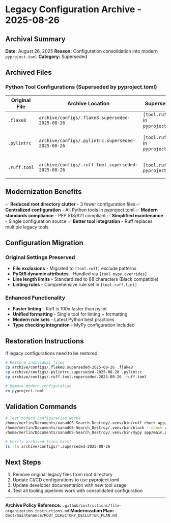 # Legacy Configuration Archive - 2025-08-26

## Archival Summary
**Date:** August 26, 2025
**Reason:** Configuration consolidation into modern `pyproject.toml`
**Category:** Superseded

## Archived Files

### Python Tool Configurations (Superseded by pyproject.toml)

| Original File | Archive Location | Superseded By | Functionality |
|---------------|------------------|---------------|---------------|
| `.flake8` | `archive/configs/.flake8.superseded-2025-08-26` | `[tool.ruff.lint]` in `pyproject.toml` | Code linting rules |
| `.pylintrc` | `archive/configs/.pylintrc.superseded-2025-08-26` | `[tool.ruff.lint]` in `pyproject.toml` | Advanced linting + PyQt6 support |
| `.ruff.toml` | `archive/configs/.ruff.toml.superseded-2025-08-26` | `[tool.ruff]` in `pyproject.toml` | Modern linting configuration |

## Modernization Benefits

✅ **Reduced root directory clutter** - 3 fewer configuration files
✅ **Centralized configuration** - All Python tools in pyproject.toml
✅ **Modern standards compliance** - PEP 518/621 compliant
✅ **Simplified maintenance** - Single configuration source
✅ **Better tool integration** - Ruff replaces multiple legacy tools

## Configuration Migration

### Original Settings Preserved
- **File exclusions** - Migrated to `[tool.ruff]` exclude patterns
- **PyQt6 dynamic attributes** - Handled via `[tool.mypy.overrides]`
- **Line length limits** - Standardized to 88 characters (Black compatible)
- **Linting rules** - Comprehensive rule set in `[tool.ruff.lint]`

### Enhanced Functionality
- **Faster linting** - Ruff is 100x faster than pylint
- **Unified formatting** - Single tool for linting + formatting
- **Modern rule sets** - Latest Python best practices
- **Type checking integration** - MyPy configuration included

## Restoration Instructions

If legacy configurations need to be restored:

```bash
# Restore individual files
cp archive/configs/.flake8.superseded-2025-08-26 .flake8
cp archive/configs/.pylintrc.superseded-2025-08-26 .pylintrc
cp archive/configs/.ruff.toml.superseded-2025-08-26 .ruff.toml

# Remove modern configuration
rm pyproject.toml
```

## Validation Commands

```bash
# Test modern configuration works
/home/merlin/Documents/xanadOS-Search_Destroy/.venv/bin/ruff check app/ --statistics
/home/merlin/Documents/xanadOS-Search_Destroy/.venv/bin/black --check app/
/home/merlin/Documents/xanadOS-Search_Destroy/.venv/bin/mypy app/main.py

# Verify archived files exist
ls -la archive/configs/*.superseded-2025-08-26
```

## Next Steps

1. Remove original legacy files from root directory
2. Update CI/CD configurations to use pyproject.toml
3. Update developer documentation with new tool usage
4. Test all tooling pipelines work with consolidated configuration

---

**Archive Policy Reference:** `.github/instructions/file-organization.instructions.md`
**Modernization Plan:** `docs/maintenance/ROOT_DIRECTORY_DECLUTTER_PLAN.md`
